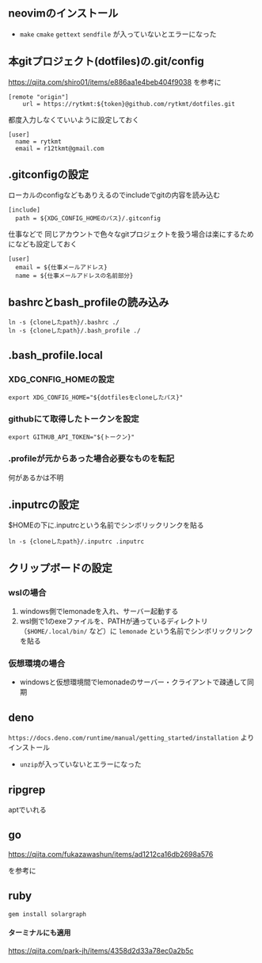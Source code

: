## neovimのインストール

- `make` `cmake` `gettext` `sendfile` が入っていないとエラーになった

## 本gitプロジェクト(dotfiles)の.git/config

https://qiita.com/shiro01/items/e886aa1e4beb404f9038 を参考に

```
[remote "origin"]
	url = https://rytkmt:${token}@github.com/rytkmt/dotfiles.git
```

都度入力しなくていいように設定しておく

```
[user]
  name = rytkmt
  email = r12tkmt@gmail.com
```

## .gitconfigの設定

ローカルのconfigなどもありえるのでincludeでgitの内容を読み込む

```shell
[include]
  path = ${XDG_CONFIG_HOMEのパス}/.gitconfig
```

仕事などで
同じアカウントで色々なgitプロジェクトを扱う場合は楽にするためになども設定しておく

```
[user]
  email = ${仕事メールアドレス}
  name = ${仕事メールアドレスの名前部分}
```

## bashrcとbash_profileの読み込み

```shell
ln -s {cloneしたpath}/.bashrc ./
ln -s {cloneしたpath}/.bash_profile ./
```

## .bash_profile.local

### XDG_CONFIG_HOMEの設定

```
export XDG_CONFIG_HOME="${dotfilesをcloneしたパス}"
```

### githubにて取得したトークンを設定

```
export GITHUB_API_TOKEN="${トークン}"
```

### .profileが元からあった場合必要なものを転記

何があるかは不明


## .inputrcの設定

$HOMEの下に.inputrcという名前でシンボリックリンクを貼る  

```shell
ln -s {cloneしたpath}/.inputrc .inputrc
```

## クリップボードの設定

### wslの場合

1. windows側でlemonadeを入れ、サーバー起動する
2. wsl側で1のexeファイルを、PATHが通っているディレクトリ（`$HOME/.local/bin/` など）に `lemonade` という名前でシンボリックリンクを貼る

### 仮想環境の場合

- windowsと仮想環境間でlemonadeのサーバー・クライアントで疎通して同期

## deno

`https://docs.deno.com/runtime/manual/getting_started/installation` よりインストール

- `unzip`が入っていないとエラーになった

## ripgrep

aptでいれる

## go

https://qiita.com/fukazawashun/items/ad1212ca16db2698a576

を参考に

## ruby

```shell
gem install solargraph
```

#### ターミナルにも適用
https://qiita.com/park-jh/items/4358d2d33a78ec0a2b5c
